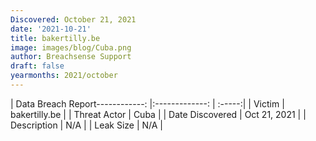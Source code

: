```yaml
---
Discovered: October 21, 2021
date: '2021-10-21'
title: bakertilly.be
image: images/blog/Cuba.png
author: Breachsense Support
draft: false
yearmonths: 2021/october
---
```


| Data Breach Report------------:   |:-------------:    | :-----:|
| Victim    | bakertilly.be      | 
| Threat Actor    | Cuba      | 
| Date Discovered    | Oct 21, 2021      | 
| Description    | N/A      | 
| Leak Size    | N/A      | 

